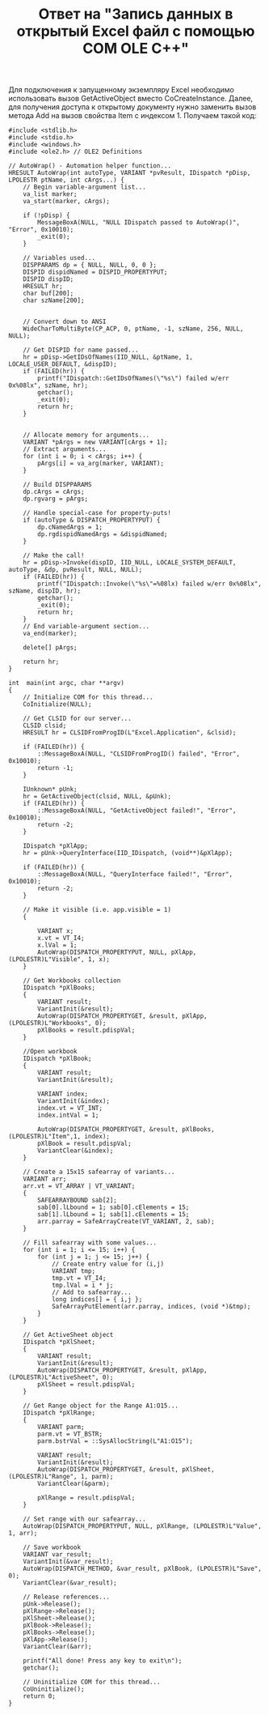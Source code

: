 ﻿---
title: "Ответ на \"Запись данных в открытый Excel файл с помощью COM OLE C++\""
se.owner.user_id: 240512
se.owner.display_name: "MSDN.WhiteKnight"
se.owner.link: "https://ru.stackoverflow.com/users/240512/msdn-whiteknight"
se.answer_id: 939486
se.question_id: 938498
se.post_type: answer
se.is_accepted: True
---
<p>Для подключения к запущенному экземпляру Excel необходимо использовать вызов GetActiveObject вместо CoCreateInstance. Далее, для получения доступа к открытому документу нужно заменить вызов метода Add на вызов свойства Item с индексом 1. Получаем такой код:</p>

<pre><code>#include &lt;stdlib.h&gt;
#include &lt;stdio.h&gt;
#include &lt;windows.h&gt;
#include &lt;ole2.h&gt; // OLE2 Definitions

// AutoWrap() - Automation helper function...
HRESULT AutoWrap(int autoType, VARIANT *pvResult, IDispatch *pDisp, LPOLESTR ptName, int cArgs...) {
    // Begin variable-argument list...
    va_list marker;
    va_start(marker, cArgs);

    if (!pDisp) {
        MessageBoxA(NULL, "NULL IDispatch passed to AutoWrap()", "Error", 0x10010);
        _exit(0);
    }

    // Variables used...
    DISPPARAMS dp = { NULL, NULL, 0, 0 };
    DISPID dispidNamed = DISPID_PROPERTYPUT;
    DISPID dispID;
    HRESULT hr;
    char buf[200];
    char szName[200];


    // Convert down to ANSI
    WideCharToMultiByte(CP_ACP, 0, ptName, -1, szName, 256, NULL, NULL);

    // Get DISPID for name passed...
    hr = pDisp-&gt;GetIDsOfNames(IID_NULL, &amp;ptName, 1, LOCALE_USER_DEFAULT, &amp;dispID);
    if (FAILED(hr)) {
        printf("IDispatch::GetIDsOfNames(\"%s\") failed w/err 0x%08lx", szName, hr);        
        getchar();
        _exit(0);
        return hr;
    }


    // Allocate memory for arguments...
    VARIANT *pArgs = new VARIANT[cArgs + 1];
    // Extract arguments...
    for (int i = 0; i &lt; cArgs; i++) {
        pArgs[i] = va_arg(marker, VARIANT);
    }

    // Build DISPPARAMS
    dp.cArgs = cArgs;
    dp.rgvarg = pArgs;

    // Handle special-case for property-puts!
    if (autoType &amp; DISPATCH_PROPERTYPUT) {
        dp.cNamedArgs = 1;
        dp.rgdispidNamedArgs = &amp;dispidNamed;
    }

    // Make the call!
    hr = pDisp-&gt;Invoke(dispID, IID_NULL, LOCALE_SYSTEM_DEFAULT, autoType, &amp;dp, pvResult, NULL, NULL);
    if (FAILED(hr)) {
        printf("IDispatch::Invoke(\"%s\"=%08lx) failed w/err 0x%08lx", szName, dispID, hr);     
        getchar();
        _exit(0);
        return hr;
    }
    // End variable-argument section...
    va_end(marker);

    delete[] pArgs;

    return hr;
}

int  main(int argc, char **argv)
{
    // Initialize COM for this thread...
    CoInitialize(NULL);

    // Get CLSID for our server...
    CLSID clsid;
    HRESULT hr = CLSIDFromProgID(L"Excel.Application", &amp;clsid);

    if (FAILED(hr)) {
        ::MessageBoxA(NULL, "CLSIDFromProgID() failed", "Error", 0x10010);
        return -1;
    }

    IUnknown* pUnk;
    hr = GetActiveObject(clsid, NULL, &amp;pUnk);
    if (FAILED(hr)) {
        ::MessageBoxA(NULL, "GetActiveObject failed!", "Error", 0x10010);
        return -2;
    }

    IDispatch *pXlApp;
    hr = pUnk-&gt;QueryInterface(IID_IDispatch, (void**)&amp;pXlApp);

    if (FAILED(hr)) {
        ::MessageBoxA(NULL, "QueryInterface failed!", "Error", 0x10010);
        return -2;
    }

    // Make it visible (i.e. app.visible = 1)
    {

        VARIANT x;
        x.vt = VT_I4;
        x.lVal = 1;
        AutoWrap(DISPATCH_PROPERTYPUT, NULL, pXlApp, (LPOLESTR)L"Visible", 1, x);
    }

    // Get Workbooks collection
    IDispatch *pXlBooks;
    {
        VARIANT result;
        VariantInit(&amp;result);
        AutoWrap(DISPATCH_PROPERTYGET, &amp;result, pXlApp, (LPOLESTR)L"Workbooks", 0);
        pXlBooks = result.pdispVal;
    }   

    //Open workbook
    IDispatch *pXlBook;
    {
        VARIANT result;
        VariantInit(&amp;result);

        VARIANT index;
        VariantInit(&amp;index);
        index.vt = VT_INT;
        index.intVal = 1;       

        AutoWrap(DISPATCH_PROPERTYGET, &amp;result, pXlBooks, (LPOLESTR)L"Item",1, index);
        pXlBook = result.pdispVal;
        VariantClear(&amp;index);
    }   

    // Create a 15x15 safearray of variants...
    VARIANT arr;
    arr.vt = VT_ARRAY | VT_VARIANT;
    {
        SAFEARRAYBOUND sab[2];
        sab[0].lLbound = 1; sab[0].cElements = 15;
        sab[1].lLbound = 1; sab[1].cElements = 15;
        arr.parray = SafeArrayCreate(VT_VARIANT, 2, sab);
    }

    // Fill safearray with some values...
    for (int i = 1; i &lt;= 15; i++) {
        for (int j = 1; j &lt;= 15; j++) {
            // Create entry value for (i,j)
            VARIANT tmp;
            tmp.vt = VT_I4;
            tmp.lVal = i * j;
            // Add to safearray...
            long indices[] = { i,j };
            SafeArrayPutElement(arr.parray, indices, (void *)&amp;tmp);
        }
    }

    // Get ActiveSheet object
    IDispatch *pXlSheet;
    {
        VARIANT result;
        VariantInit(&amp;result);
        AutoWrap(DISPATCH_PROPERTYGET, &amp;result, pXlApp, (LPOLESTR)L"ActiveSheet", 0);
        pXlSheet = result.pdispVal;
    }

    // Get Range object for the Range A1:O15...
    IDispatch *pXlRange;
    {
        VARIANT parm;
        parm.vt = VT_BSTR;
        parm.bstrVal = ::SysAllocString(L"A1:O15");

        VARIANT result;
        VariantInit(&amp;result);
        AutoWrap(DISPATCH_PROPERTYGET, &amp;result, pXlSheet, (LPOLESTR)L"Range", 1, parm);
        VariantClear(&amp;parm);

        pXlRange = result.pdispVal;
    }

    // Set range with our safearray...
    AutoWrap(DISPATCH_PROPERTYPUT, NULL, pXlRange, (LPOLESTR)L"Value", 1, arr);

    // Save workbook
    VARIANT var_result;
    VariantInit(&amp;var_result);
    AutoWrap(DISPATCH_METHOD, &amp;var_result, pXlBook, (LPOLESTR)L"Save", 0);
    VariantClear(&amp;var_result);

    // Release references...
    pUnk-&gt;Release();
    pXlRange-&gt;Release();
    pXlSheet-&gt;Release();
    pXlBook-&gt;Release();
    pXlBooks-&gt;Release();
    pXlApp-&gt;Release();
    VariantClear(&amp;arr);

    printf("All done! Press any key to exit\n");
    getchar();

    // Uninitialize COM for this thread...
    CoUninitialize();
    return 0;
}
</code></pre>
